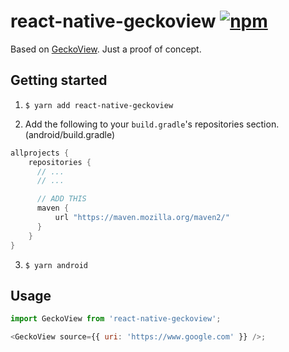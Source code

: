 # react-native-geckoview [![npm](https://badge.fury.io/js/react-native-geckoview.svg)](https://www.npmjs.com/package/react-native-geckoview)

Based on [GeckoView](https://github.com/mozilla/geckoview). Just a proof of concept.

## Getting started

1. `$ yarn add react-native-geckoview`  

2. Add the following to your `build.gradle`'s repositories section. (android/build.gradle)

```gradle
allprojects {
    repositories {
      // ...
      // ...

      // ADD THIS
      maven {
          url "https://maven.mozilla.org/maven2/"
      }
    }
}
```

3. `$ yarn android`


## Usage
```javascript
import GeckoView from 'react-native-geckoview';

<GeckoView source={{ uri: 'https://www.google.com' }} />;
```
